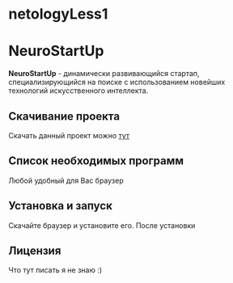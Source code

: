 # netologyLess1
# NeuroStartUp
**NeuroStartUp** - динамически развивающийся стартап, специализирующийся на поиске с использованием новейших технологий искусственного интеллекта.
## Скачивание проекта
Скачать данный проект можно [тут](https://github.com/Babambigalo/netologyLess1.git)
## Список необходимых программ
Любой удобный для Вас браузер 
## Установка и запуск
Скачайте браузер и установите его. После установки 
## Лицензия
Что тут писать я не знаю :) 
